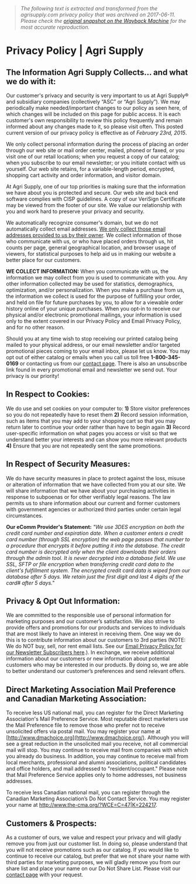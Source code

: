 > *The following text is extracted and transformed from the agrisupply.com privacy policy that was archived on 2017-06-11. Please check the [original snapshot on the Wayback Machine](https://web.archive.org/web/20170611064910id_/http%3A//www.agrisupply.com/privacy-policy/a/7) for the most accurate reproduction.*

# Privacy Policy | Agri Supply

## The Information Agri Supply Collects... and what we do with it: 

Our customer's privacy and security is very important to us at Agri Supply® and subsidiary companies (collectively “ASC” or “Agri Supply”). We may periodically make needed/important changes to our policy as seen here, of which changes will be included on this page for public access. It is each customer's own responsibility to review this policy frequently and remain informed about any changes made to it, so please visit often. This posted current version of our privacy policy is effective as of _February 23rd, 2015_. 

We only collect personal information during the process of placing an order through our web site or mail order center, mailed, phoned or faxed, or you visit one of our retail locations; when you request a copy of our catalog; when you subscribe to our email newsletter; or you initiate contact with us yourself. Our web site retains, for a variable-length period, encrypted, shopping cart activity and order information, and visitor domain.

At Agri Supply, one of our top priorities is making sure that the information we have about you is protected and secure. Our web site and back end software complies with CISP guidelines. A copy of our VeriSign Certificate may be viewed from the footer of our site. We value our relationship with you and work hard to preserve your privacy and security. 

We automatically recognize consumer's domain, but we do not automatically collect email addresses. [We only collect those email addresses provided to us by their owner](http://www.agrisupply.com/email-privacy-policy/a/85/). We collect information of those who communicate with us, or who have placed orders through us, hit counts per page, general geographical location, and browser usage of viewers, for statistical purposes to help aid us in making our website a better place for our customers. 

**WE COLLECT INFORMATION:** When you communicate with us, the information we may collect from you is used to communicate with you. Any other information collected may be used for statistics, demographics, optimization, and/or personalization. When you make a purchase from us, the information we collect is used for the purpose of fulfilling your order, and held on file for future purchases by you, to allow for a viewable order history online of your unique purchases. When you opt-in to receive our physical and/or electronic promotional mailings, your information is used only to the extent covered in our Privacy Policy and Email Privacy Policy, and for no other reason.

Should you at any time wish to stop receiving our printed catalog being mailed to your physical address, or our email newsletter and/or targeted promotional pieces coming to your email inbox, please let us know. You may opt out of either catalog or emails when you call us toll free **1-800-345-0169** or contacting us from our [contact page](http://www.agrisupply.com/contact.aspx). There is also an unsubscribe link found in every promotional email and newsletter we send out. Your privacy is our priority! 

## In Respect to Cookies: 

We do use and set cookies on your computer to: **1)** Store visitor preferences so you do not repeatedly have to reset them **2)** Record session information, such as items that you may add to your shopping cart so that you may return later to continue your order rather than have to begin again **3)** Record user-specific information on what pages you access or visit so that we understand better your interests and can show you more relevant products **4)** Ensure that you are not repeatedly sent the same promotions. 

## In Respect of Security Measures: 

We do have security measures in place to protect against the loss, misuse or alteration of information that we have collected from you at our site. We will share information that we have about your purchasing activities in response to subpoenas or for other verifiably legal reasons. The law permits us to share information about our current and former customers with government agencies or authorized third parties under certain legal circumstances. 

**Our eComm Provider's Statement:** _"We use 3DES encryption on both the credit card number and expiration date. When a customer enters a credit card number (through SSL encryption) the web page passes that number to a procedure that encrypts it before putting it into the database. The credit card number is decrypted only when the client downloads their orders through the admin tool. It is never decrypted into a database field. We use SSL, SFTP or file encryption when transferring credit card data to the client's fulfillment system. The encrypted credit card data is wiped from our database after 5 days. We retain just the first digit and last 4 digits of the card# after 5 days."_

## Privacy & Opt Out Information: 

We are committed to the responsible use of personal information for marketing purposes and our customer’s satisfaction. We also strive to provide offers and promotions for our products and services to individuals that are most likely to have an interest in receiving them. One way we do this is to contribute information about our customers to 3rd parties (NOTE: We do NOT buy, sell, nor rent email lists. See our [Email Privacy Policy for our Newsletter Subscribers here](http://www.agrisupply.com/email-privacy-policy/a/85/).). In exchange, we receive additional information about our customers or new information about potential customers who may be interested in our products. By doing so, we are able to better understand our customer’s preferences and send relevant offers. 

## Direct Marketing Association Mail Preference and Canadian Marketing Association: 

To receive less US national mail, you can register for the Direct Marketing Association's Mail Preference Service. Most reputable direct marketers use the Mail Preference file to remove those who prefer not to receive unsolicited offers via postal mail. You may register your name at [http://www.dmachoice.org](http://www.dmachoice.org/). Although you will see a great reduction in the unsolicited mail you receive, not all commercial mail will stop. You may continue to receive mail from companies with which you already do business. In addition, you may continue to receive mail from local merchants, professional and alumni associations, political candidates and office holders, and mail addressed to "resident/occupant." Please note that Mail Preference Service applies only to home addresses, not business addresses. 

To receive less Canadian national mail, you can register through the Canadian Marketing Association’s Do Not Contact Service. You may register your name at <http://www.the-cma.org/?WCE=C=47|K=224217>. 

## Customers & Prospects: 

As a customer of ours, we value and respect your privacy and will gladly remove you from just our customer list. In doing so, please understand that you will not receive promotions such as our catalog. If you would like to continue to receive our catalog, but prefer that we not share your name with third parties for marketing purposes, we will gladly remove you from our share list and place your name on our Do Not Share List. Please visit our [contact page](http://www.agrisupply.com/contact.aspx) with your request. 
